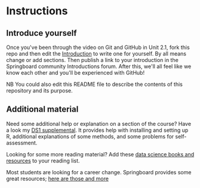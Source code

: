 # Instructions

## Introduce yourself

Once you've been through the video on Git and GitHub in Unit 2.1, fork this repo and then edit the [Introduction](introduction.md) to write one for yourself. By all means change or add sections. Then publish a link to your introduction in the Springboard community Introductions forum. After this, we'll all feel like we know each other and you'll be experienced with GitHub!

NB You could also edit this README file to describe the contents of this repository and its purpose.

## Additional material

Need some additional help or explanation on a section of the course? Have a look my [DS1 supplemental](DS1_supplement.md). It provides help with installing and setting up R, additional explanations of some methods, and some problems for self-assessment.

Looking for some more reading material? Add these [data science books and resources](reading_DS1.md) to your reading list.

Most students are looking for a career change. Springboard provides some great resources; [here are those and more](Data_Science_Job_Search_Resources.md)
